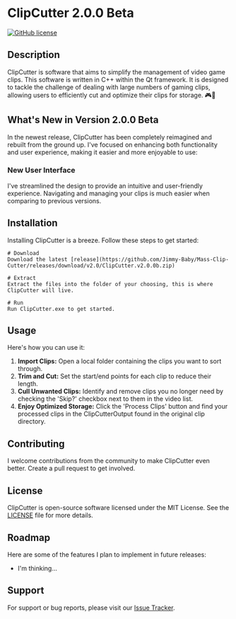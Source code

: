 # ClipCutter 2.0.0 Beta

[![GitHub license](https://img.shields.io/badge/license-MIT-blue.svg)](https://github.com/Jimmy-Baby/Mass-Clip-Cutter/blob/master/LICENSE)

## Description

ClipCutter is software that aims to simplify the management of video game clips. This software is written in C++ within the Qt framework. It is designed to tackle the challenge of dealing with large numbers of gaming clips, allowing users to efficiently cut and optimize their clips for storage. 🎮💾

## What's New in Version 2.0.0 Beta

In the newest release, ClipCutter has been completely reimagined and rebuilt from the ground up. I've focused on enhancing both functionality and user experience, making it easier and more enjoyable to use:

### New User Interface

I've streamlined the design to provide an intuitive and user-friendly experience. Navigating and managing your clips is much easier when comparing to previous versions.

## Installation

Installing ClipCutter is a breeze. Follow these steps to get started:

```
# Download
Download the latest [release](https://github.com/Jimmy-Baby/Mass-Clip-Cutter/releases/download/v2.0/ClipCutter.v2.0.0b.zip)

# Extract
Extract the files into the folder of your choosing, this is where ClipCutter will live.

# Run
Run ClipCutter.exe to get started.
```

## Usage

Here's how you can use it:

1. **Import Clips:** Open a local folder containing the clips you want to sort through.
2. **Trim and Cut:** Set the start/end points for each clip to reduce their length.
3. **Cull Unwanted Clips:** Identify and remove clips you no longer need by checking the 'Skip?' checkbox next to them in the video list.
4. **Enjoy Optimized Storage:** Click the 'Process Clips' button and find your processed clips in the ClipCutterOutput found in the original clip directory.

## Contributing

I welcome contributions from the community to make ClipCutter even better. Create a pull request to get involved.

## License

ClipCutter is open-source software licensed under the MIT License. See the [LICENSE](https://github.com/Jimmy-Baby/Mass-Clip-Cutter/blob/master/LICENSE) file for more details.

## Roadmap

Here are some of the features I plan to implement in future releases:

- I'm thinking...

## Support

For support or bug reports, please visit our [Issue Tracker](https://github.com/Jimmy-Baby/Mass-Clip-Cutter/issues).

